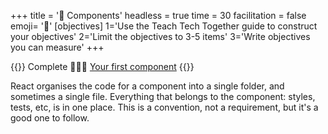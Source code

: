 +++
title = '🧩 Components'
headless = true
time = 30
facilitation = false
emoji= '🧩'
[objectives]
    1='Use the Teach Tech Together guide to construct your objectives'
    2='Limit the objectives to 3-5 items'
    3='Write objectives you can measure'
+++

{{<note type="narrative" title="React Learn">}}
Complete 🧑🏾‍🎓 [Your first component](https://react.dev/learn/your-first-component)
{{</note>}}

React organises the code for a component into a single folder, and sometimes a single file. Everything that belongs to the component: styles, tests, etc, is in one place. This is a convention, not a requirement, but it's a good one to follow.
